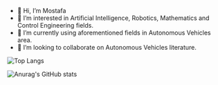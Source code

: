 - 👋 Hi, I’m Mostafa
- 👀 I’m interested in Artificial Intelligence, Robotics, Mathematics and Control Engineering fields.
- 🌱 I’m currently using aforementioned fields in Autonomous Vehicles area.
- 💞️ I’m looking to collaborate on Autonomous Vehicles literature.

<!---
MustafaLotfi/MustafaLotfi is a ✨ special ✨ repository because its `README.md` (this file) appears on your GitHub profile.
You can click the Preview link to take a look at your changes.
--->

![Top Langs](https://github-readme-stats.vercel.app/api/top-langs/?username=MustafaLotfi&theme=radical)

![Anurag's GitHub stats](https://github-readme-stats.vercel.app/api?username=MustafaLotfi&show_icons=true&theme=radical)
